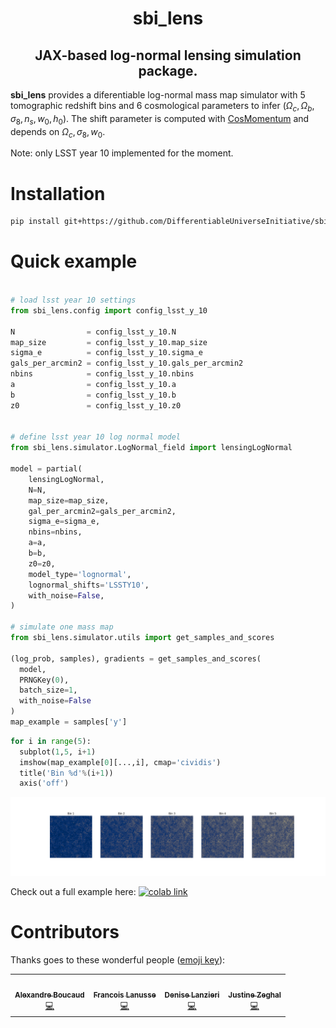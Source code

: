 <h1 align='center'>sbi_lens</h1>
<h2 align='center'>JAX-based log-normal lensing simulation package.</h2>

**sbi_lens** provides a diferentiable log-normal mass map simulator with 5 tomographic redshift bins and 6 cosmological parameters to infer ($\Omega_c, \Omega_b, \sigma_8, n_s, w_0, h_0$). The shift parameter is computed with [CosMomentum](https://github.com/OliverFHD/CosMomentum) and depends on $\Omega_c, \sigma_8, w_0$.

Note: only LSST year 10 implemented for the moment.

# Installation

```sh
pip install git+https://github.com/DifferentiableUniverseInitiative/sbi_lens.git
```
# Quick example

``` python

# load lsst year 10 settings
from sbi_lens.config import config_lsst_y_10

N                = config_lsst_y_10.N
map_size         = config_lsst_y_10.map_size
sigma_e          = config_lsst_y_10.sigma_e
gals_per_arcmin2 = config_lsst_y_10.gals_per_arcmin2
nbins            = config_lsst_y_10.nbins
a                = config_lsst_y_10.a
b                = config_lsst_y_10.b
z0               = config_lsst_y_10.z0


# define lsst year 10 log normal model
from sbi_lens.simulator.LogNormal_field import lensingLogNormal

model = partial(
    lensingLogNormal,
    N=N,
    map_size=map_size,
    gal_per_arcmin2=gals_per_arcmin2,
    sigma_e=sigma_e,
    nbins=nbins,
    a=a,
    b=b,
    z0=z0,
    model_type='lognormal',
    lognormal_shifts='LSSTY10',
    with_noise=False,
)

# simulate one mass map
from sbi_lens.simulator.utils import get_samples_and_scores

(log_prob, samples), gradients = get_samples_and_scores(
  model,
  PRNGKey(0),
  batch_size=1,
  with_noise=False
)
map_example = samples['y']
```

``` python
for i in range(5):
  subplot(1,5, i+1)
  imshow(map_example[0][...,i], cmap='cividis')
  title('Bin %d'%(i+1))
  axis('off')
```
<p align=center>
    <img src="img/convergence_map.png" style="width:1000px;">
</p>

Check out a full example here: [![colab link](https://colab.research.google.com/assets/colab-badge.svg)](https://colab.research.google.com/drive/1pSjhrOJbVi80RQlsVz2oXhVAtxwBhSbn?usp=sharing)


# Contributors

Thanks goes to these wonderful people ([emoji key](https://allcontributors.org/docs/en/emoji-key)):


<table>
  <tr>
    <td align="center"><a href="https://aboucaud.github.io"><img src="https://avatars0.githubusercontent.com/u/3065310?v=4?s=100" width="100px;" alt=""/><br /><sub><b>Alexandre Boucaud</b></sub></a><br /><a href="https://github.com/DifferentiableUniverseInitiative/sbi_lens/commits?author=aboucaud" title="Code">💻</a></td>
    <td align="center"><a href="http://flanusse.net"><img src="https://avatars0.githubusercontent.com/u/861591?v=4?s=100" width="100px;" alt=""/><br /><sub><b>Francois Lanusse</b></sub></a><br /><a href="https://github.com/DifferentiableUniverseInitiative/sbi_lens/commits?author=EiffL" title="Code">💻</a></td>
    <td align="center"><a href="https://www.cosmostat.org/people/denise-lanzieri"><img src="https://avatars.githubusercontent.com/u/72620117?v=4?s=100" width="100px;" alt=""/><br /><sub><b>Denise Lanzieri</b></sub></a><br /><a href="https://github.com/DifferentiableUniverseInitiative/sbi_lens/commits?author=dlanzieri" title="Code">💻</a></td>
    <td align="center"><a href="https://github.com/Justinezgh"><img src="https://avatars.githubusercontent.com/u/72011736?v=4" width="100px;" alt=""/><br /><sub><b>Justine Zeghal</b></sub></a><br /><a href="https://github.com/DifferentiableUniverseInitiative/sbi_lens/commits?author=Justinezgh" title="Code">💻</a></td>
  </tr>
</table>
